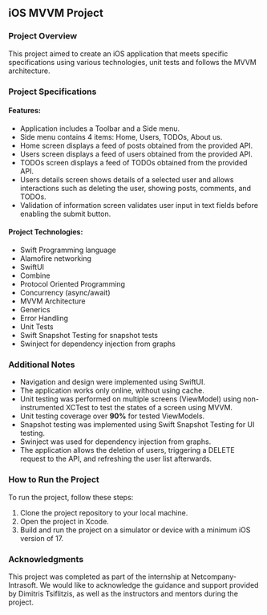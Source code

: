 ## iOS MVVM Project

### Project Overview

This project aimed to create an iOS application that meets specific specifications using various technologies, unit tests and follows the MVVM architecture.

### Project Specifications

#### Features:

- Application includes a Toolbar and a Side menu.
- Side menu contains 4 items: Home, Users, TODOs, About us.
- Home screen displays a feed of posts obtained from the provided API.
- Users screen displays a feed of users obtained from the provided API.
- TODOs screen displays a feed of TODOs obtained from the provided API.
- Users details screen shows details of a selected user and allows interactions such as deleting the user, showing posts, comments, and TODOs.
- Validation of information screen validates user input in text fields before enabling the submit button.


#### Project Technologies:

- Swift Programming language
- Alamofire networking
- SwiftUI
- Combine
- Protocol Oriented Programming
- Concurrency (async/await)
- MVVM Architecture
- Generics
- Error Handling
- Unit Tests
- Swift Snapshot Testing for snapshot tests
- Swinject for dependency injection from graphs

### Additional Notes

- Navigation and design were implemented using SwiftUI.
- The application works only online, without using cache.
- Unit testing was performed on multiple screens (ViewModel) using non-instrumented XCTest to test the states of a screen using MVVM.
- Unit testing coverage over **90%** for tested ViewModels.
- Snapshot testing was implemented using Swift Snapshot Testing for UI testing.
- Swinject was used for dependency injection from graphs.
- The application allows the deletion of users, triggering a DELETE request to the API, and refreshing the user list afterwards.

### How to Run the Project

To run the project, follow these steps:

1. Clone the project repository to your local machine.
2. Open the project in Xcode.
3. Build and run the project on a simulator or device with a minimum iOS version of 17.

### Acknowledgments

This project was completed as part of the internship at Netcompany-Intrasoft. We would like to acknowledge the guidance and support provided by Dimitris Tsiflitzis, as well as the instructors and mentors during the project.
